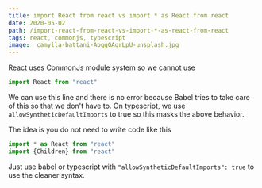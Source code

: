 ```yaml
---
title: import React from react vs import * as React from react 
date: 2020-05-02
path: /import-react-from-react-vs-import-*-as-react-from-react
tags: react, commonjs, typescript
image:  camylla-battani-AoqgGAqrLpU-unsplash.jpg
---
```


 

React uses CommonJs module system so we cannot use
```jsx
import React from "react"
```

We can use this line and there is no error because Babel tries to take care of this so that we don't have to.
On typescript, we use `allowSyntheticDefaultImports` to true so this masks the above behavior.

The idea is you do not need to write code like this

```jsx
import * as React from "react"
import {Children} from "react"
```

Just use babel or typescript with `"allowSyntheticDefaultImports": true` to use the cleaner syntax. 